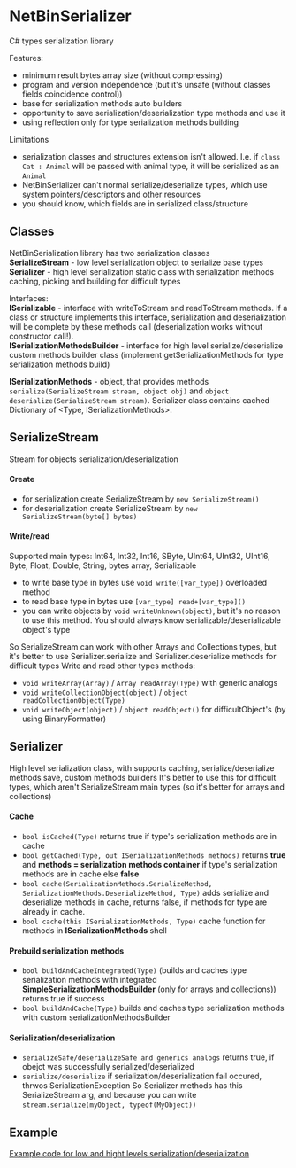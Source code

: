 # NetBinSerializer
C# types serialization library

Features:
* minimum result bytes array size (without compressing)
* program and version independence (but it's unsafe (without classes fields coincidence control))
* base for serialization methods auto builders
* opportunity to save serialization/deserialization type methods and use it
* using reflection only for type serialization methods building

Limitations
* serialization classes and structures extension isn't allowed. I.e. if `class Cat : Animal` will be passed with animal type, it will be serialized as an `Animal`
* NetBinSerializer can't normal serialize/deserialize types, which use system pointers/descriptors and other resources
* you should know, which fields are in serialized class/structure

## Classes
NetBinSerialization library has two serialization classes  
**SerializeStream** - low level serialization object to serialize base types  
**Serializer** - high level serialization static class with serialization methods caching, picking and building for difficult types  

Interfaces:  
**ISerializable** - interface with writeToStream and readToStream methods. If a class or structure implements this interface, serialization and deserialization will be complete by these methods call (deserialization works without constructor call!).  
**ISerializationMethodsBuilder** - interface for high level serialize/deserialize custom methods builder class (implement getSerializationMethods for type serialization methods build)  


**ISerializationMethods** - object, that provides methods `serialize(SerializeStream stream, object obj)` and `object deserialize(SerializeStream stream)`. Serializer class contains cached Dictionary of <Type, ISerializationMethods>.

## SerializeStream
Stream for objects serialization/deserialization

#### Create
* for serialization create SerializeStream by `new SerializeStream()`
* for deserialization create SerializeStream by `new SerializeStream(byte[] bytes)`

#### Write/read
Supported main types: Int64, Int32, Int16, SByte, UInt64, UInt32, UInt16, Byte, Float, Double, String, bytes array, Serializable

* to write base type in bytes use `void write([var_type])` overloaded method
* to read base type in bytes use `[var_type] read+[var_type]()`
* you can write objects by `void writeUnknown(object)`, but it's no reason to use this method. You should always know serializable/deserializable object's type

So SerializeStream can work with other Arrays and Collections types, but it's better to use Serializer.serialize and Serializer.deserialize methods for difficult types
Write and read other types methods:
* `void writeArray(Array)` / `Array readArray(Type)` with generic analogs
* `void writeCollectionObject(object)` / `object readCollectionObject(Type)`
* `void writeObject(object)` / `object readObject()` for difficultObject's (by using BinaryFormatter)

## Serializer
High level serialization class, with supports caching, serialize/deserialize methods save, custom methods builders
It's better to use this for difficult types, which aren't SerializeStream main types (so it's better for arrays and collections)

#### Cache
* `bool isCached(Type)` returns true if type's serialization methods are in cache
* `bool getCached(Type, out ISerializationMethods methods)` returns **true** and **methods = serialization methods container** if type's serialization methods are in cache else **false**
* `bool cache(SerializationMethods.SerializeMethod, SerializationMethods.DeserializeMethod, Type)` adds serialize and deserialize methods in cache, returns false, if methods for type are already in cache.
* `bool cache(this ISerializationMethods, Type)` cache function for methods in **ISerializationMethods** shell 

#### Prebuild serialization methods
* `bool buildAndCacheIntegrated(Type)` (builds and caches type serialization methods with integrated **SimpleSerializationMethodsBuilder** (only for arrays and collections)) returns true if success
* `bool buildAndCache(Type)` builds and caches type serialization methods with custom serializationMethodsBuilder

#### Serialization/deserialization
* `serializeSafe/deserializeSafe and generics analogs` returns true, if obejct was successfully serialized/deserialized
* `serialize/deserialize` if serialization/deserialization fail occured, thrwos SerializationException
So Serializer methods has this SerializeStream arg, and because you can write `stream.serialize(myObject, typeof(MyObject))`

## Example
[Example code for low and hight levels serialization/deserialization](https://github.com/AndreevNikita/NetBinSerializer/blob/master/NetBinSerializer/Test/Program.cs)